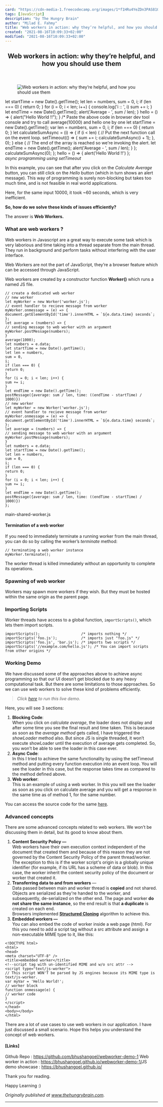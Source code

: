 ```yaml
---
card: "https://cdn-media-1.freecodecamp.org/images/1*f1HRu4YeZDn3PAS81QjuNg.jpeg"
tags: [JavaScript]
description: "by The Hungry Brain"
author: "Milad E. Fahmy"
title: "Web workers in action: why they’re helpful, and how you should use them"
created: "2021-08-16T10:09:33+02:00"
modified: "2021-08-16T10:09:33+02:00"
---
```

<div class="site-wrapper">
<main id="site-main" class="site-main outer">
<div class="inner">
<article class="post-full post tag-javascript tag-web-development tag-webworker tag-tech tag-programming ">
<header class="post-full-header">
<h1 class="post-full-title">Web workers in action: why they’re helpful, and how you should use them</h1>
</header>
<figure class="post-full-image">
<picture>
<source media="(max-width: 700px)" sizes="1px" srcset="data:image/gif;base64,R0lGODlhAQABAIAAAAAAAP///yH5BAEAAAAALAAAAAABAAEAAAIBRAA7 1w">
<source media="(min-width: 701px)" sizes="(max-width: 800px) 400px,
(max-width: 1170px) 700px,
1400px" srcset="https://cdn-media-1.freecodecamp.org/images/1*f1HRu4YeZDn3PAS81QjuNg.jpeg 300w,
https://cdn-media-1.freecodecamp.org/images/1*f1HRu4YeZDn3PAS81QjuNg.jpeg 600w,
https://cdn-media-1.freecodecamp.org/images/1*f1HRu4YeZDn3PAS81QjuNg.jpeg 1000w,
https://cdn-media-1.freecodecamp.org/images/1*f1HRu4YeZDn3PAS81QjuNg.jpeg 2000w">
<img onerror="this.style.display='none'" src="https://cdn-media-1.freecodecamp.org/images/1*f1HRu4YeZDn3PAS81QjuNg.jpeg" alt="Web workers in action: why they’re helpful, and how you should use them">
</picture>
</figure>
<section class="post-full-content">
<div class="post-content medium-migrated-article">
let startTime = new Date().getTime();
let len = numbers,
sum = 0,
i;
if (len === 0) {
return 0;
}
for (i = 0; i &lt; len; i++) {
console.log('i :: ', i)
sum += i;
}
let endTime = new Date().getTime();
alert('Average - ', sum / len);
}
hello = () =&gt; {
alert("Hello World !!");
}
/*
Paste the above code in browser dev tool console
and try to call average(10000) and hello one by one
let startTime = new Date().getTime();
var len = numbers,
sum = 0,
i;
if (len === 0) {
return 0;
}
let calculateSumAsync = (i) =&gt; {
if (i &lt; len) {
// Put the next function call on the event loop.
setTimeout(() =&gt; {
sum += i;
calculateSumAsync(i + 1);
}, 0);
} else {
// The end of the array is reached so we're invoking the alert.
let endTime = new Date().getTime();
alert('Average - ', sum / len);
}
};
calculateSumAsync(0);
};
hello = () =&gt; {
alert('Hello World !!')
};</code></pre><figcaption><em><em>async programming using setTimeout</em></em></figcaption></figure><p>In this example, you can see that after you click on the <em>Calculate Average</em> button, you can still click on the <em>Hello </em>button (which in turn shows an alert message). This way of programming is surely non-blocking but takes too much time, and is not feasible in real world applications.</p><p>Here, for the same input 10000, it took ~60 seconds, which is very inefficient.</p><p><strong>So, how do we solve these kinds of issues efficiently?</strong></p><p>The answer is <strong>Web Workers.</strong></p><h3 id="what-are-web-workers">What are web workers ?</h3><p>Web workers in Javascript are a great way to execute some task which is very laborious and time taking into a thread separate from the main thread. They run in background and perform tasks without interfering with the user interface.</p><p>Web Workers are not the part of JavaScript, they’re a browser feature which can be accessed through JavaScript.</p><p>Web workers are created by a constructor function <strong><strong>Worker()</strong></strong> which runs a named JS file.</p><pre><code class="language-js">// create a dedicated web worker
// new worker
let myWorker = new Worker('worker.js');
// event handler to recieve message from worker
myWorker.onmessage = (e) =&gt; {
document.getElementById('time').innerHTML = `${e.data.time} seconds`;
};
let average = (numbers) =&gt; {
// sending message to web worker with an argument
myWorker.postMessage(numbers);
}
average(1000);
let numbers = e.data;
let startTime = new Date().getTime();
let len = numbers,
sum = 0,
i;
if (len === 0) {
return 0;
}
for (i = 0; i &lt; len; i++) {
sum += i;
}
let endTime = new Date().getTime();
postMessage({average: sum / len, time: ((endTime - startTime) / 1000)})
// new worker
let myWorker = new Worker('worker.js');
// event handler to recieve message from worker
myWorker.onmessage = (e) =&gt; {
document.getElementById('time').innerHTML = `${e.data.time} seconds`;
};
let average = (numbers) =&gt; {
// sending message to web worker with an argument
myWorker.postMessage(numbers);
}
let numbers = e.data;
let startTime = new Date().getTime();
let len = numbers,
sum = 0,
i;
if (len === 0) {
return 0;
}
for (i = 0; i &lt; len; i++) {
sum += i;
}
let endTime = new Date().getTime();
postMessage({average: sum / len, time: ((endTime - startTime) / 1000)})
};</code></pre><figcaption>main-shared-worker.js</figcaption></figure><h4 id="termination-of-a-web-worker">Termination of a web worker</h4><p>If you need to immediately terminate a running worker from the main thread, you can do so by calling the worker’s <em>terminate</em> method:</p><pre><code class="language-js">// terminating a web worker instance
myWorker.terminate();</code></pre><p>The worker thread is killed immediately without an opportunity to complete its operations.</p><h3 id="spawning-of-web-worker">Spawning of web worker</h3><p>Workers may spawn more workers if they wish. But they must be hosted within the same origin as the parent page.</p><h3 id="importing-scripts">Importing Scripts</h3><p>Worker threads have access to a global function, <code>importScripts()</code>, which lets them import scripts.</p><pre><code class="language-js">importScripts();                   /* imports nothing */
importScripts('foo.js');           /* imports just "foo.js" */
importScripts('foo.js', 'bar.js'); /* imports two scripts */
importScripts('//example.com/hello.js'); /* You can import scripts from other origins */</code></pre><h3 id="working-demo">Working Demo</h3><p>We have discussed some of the approaches above to achieve async programming so that our UI doesn’t get blocked due to any heavy computational task. But there are some limitations to those approaches. So we can use web workers to solve these kind of problems efficiently.</p><blockquote><em>Click <a href="https://bhushangoel.github.io/webworker-demo-1/" rel="noopener">here</a> to run this live demo.</em></blockquote><p>Here, you will see 3 sections:</p><ol><li><strong>Blocking Code</strong>:<br>When you click on <em>calculate average</em>, the loader does not display and after some time you see the final result and time taken. This is because as soon as the <em>average method</em> gets called, I have triggered the <em>showLoader</em> method also. But since JS is single threaded, it won’t execute showLoader until the execution of average gets completed. So, you won’t be able to see the loader in this case ever.</li><li><strong>Async Code</strong>:<br>In this I tried to achieve the same functionality by using the setTimeout method and putting every function execution into an event loop. You will see the loader in this case, but the response takes time as compared to the method defined above.</li><li><strong>Web worker</strong>:<br>This is an example of using a web worker. In this you will see the loader as soon as you click on calculate average and you will get a response in the same time as of method 1, for the same number.</li></ol><p>You can access the source code for the same <a href="https://github.com/bhushangoel/webworker-demo-1/tree/master" rel="noopener">here</a>.</p><h3 id="advanced-concepts">Advanced concepts</h3><p>There are some advanced concepts related to web workers. We won’t be discussing them in detail, but its good to know about them.</p><ol><li><strong>Content Security Policy — </strong><br>Web workers have their own execution context independent of the document that created them and because of this reason they are not governed by the Content Security Policy of the parent thread/worker. <br>The exception to this is if the worker script's origin is a globally unique identifier (for example, if its URL has a scheme of data or blob). In this case, the worker inherit the content security policy of the document or worker that created it.</li><li><strong>Transferring data to and from workers </strong>— <br>Data passed between main and worker thread is <strong><strong>copied</strong></strong> and not shared. Objects are serialized as they're handed to the worker, and subsequently, de-serialized on the other end. The page and worker <strong><strong>do not share the same instance</strong></strong>, so the end result is that <strong><strong>a duplicate</strong></strong> is created on each end. <br>Browsers implemented <a href="https://developer.mozilla.org/en-US/docs/Web/API/Web_Workers_API/Structured_clone_algorithm" rel="noopener"><strong><strong><u>Structured Cloning</u></strong></strong></a> algorithm to achieve this.</li><li><strong>Embedded workers — </strong><br>You can also embed the code of worker inside a web page (html). For this you need to add a script tag without a src attribute and assign a non-executable MIME type to it, like this:</li></ol><pre><code class="language-js">&lt;!DOCTYPE html&gt;
&lt;html&gt;
&lt;head&gt;
&lt;meta charset="UTF-8" /&gt;
&lt;title&gt;embedded worker&lt;/title&gt;
&lt;!--script tag with un-identified MIME and w/o src attr --&gt;
&lt;script type="text/js-worker"&gt;
// This script WON'T be parsed by JS engines because its MIME type is text/js-worker.
var myVar = 'Hello World!';
// worker block
function onmessage(e) {
// worker code
}
&lt;/script&gt;
&lt;/head&gt;
&lt;body&gt;&lt;/body&gt;
&lt;/html&gt;</code></pre><p>There are a lot of use cases to use web workers in our application. I have just discussed a small scenario. Hope this helps you understand the concept of web workers.</p><h4 id="-links-">[Links]</h4><p>Github Repo : <a href="https://github.com/bhushangoel/webworker-demo-1" rel="noopener">https://github.com/bhushangoel/webworker-demo-1</a> Web worker in action : <a href="https://bhushangoel.github.io/webworker-demo-1/" rel="noopener">https://bhushangoel.github.io/webworker-demo-1/</a>JS demo showcase : <a href="https://bhushangoel.github.io/" rel="noopener">https://bhushangoel.github.io/</a></p><p>Thank you for reading.</p><p>Happy Learning :)</p><p><em>Originally published at <a href="https://www.thehungrybrain.com/home/web-workers" rel="noopener">www.thehungrybrain.com</a>.</em></p>
</div>
<hr>
</section>
</article>
</div>
</main>
</div>
<!-- Google Tag Manager (noscript) -->
<!-- End Google Tag Manager (noscript) -->
